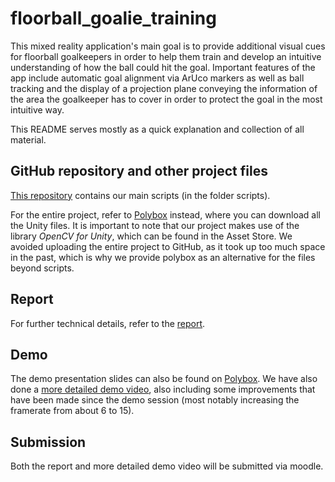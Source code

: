 # floorball_goalie_training

This mixed reality application's main goal is to provide additional visual cues for floorball goalkeepers in order to help them train and develop an intuitive understanding of how the ball could hit the goal. Important features of the app include automatic goal alignment via ArUco markers as well as ball tracking and the display of a projection plane conveying the information of the area the goalkeeper has to cover in order to protect the goal in the most intuitive way.

This README serves mostly as a quick explanation and collection of all material.

## GitHub repository and other project files
[This repository](https://github.com/MixedRealityETHZ/floorball_goalie_training) contains our main scripts (in the folder scripts). 

For the entire project, refer to [Polybox](https://polybox.ethz.ch/index.php/s/YaRIYX1tQxN0eHT) instead, where you can download all the Unity files. It is important to note that our project makes use of the library *OpenCV for Unity*, which can be found in the Asset Store. 
We avoided uploading the entire project to GitHub, as it took up too much space in the past, which is why we provide polybox as an alternative for the files beyond scripts.

## Report
For further technical details, refer to the [report](https://polybox.ethz.ch/index.php/s/FrUx4Z2axJx4Jtf).

## Demo
The demo presentation slides can also be found on [Polybox](https://polybox.ethz.ch/index.php/s/2eE2kAFLVHstTKe). We have also done a [more detailed demo video](https://polybox.ethz.ch/index.php/s/vR9JBhu69ky2Mbe), also including some improvements that have been made since the demo session (most notably increasing the framerate from about 6 to 15). 

## Submission
Both the report and more detailed demo video will be submitted via moodle.
